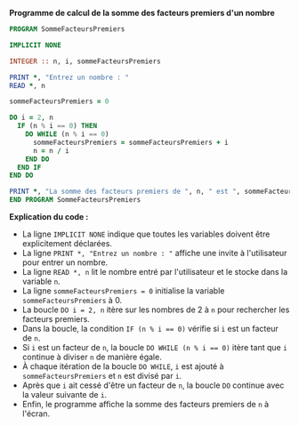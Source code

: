 **Programme de calcul de la somme des facteurs premiers d'un nombre**

```fortran
PROGRAM SommeFacteursPremiers

IMPLICIT NONE

INTEGER :: n, i, sommeFacteursPremiers

PRINT *, "Entrez un nombre : "
READ *, n

sommeFacteursPremiers = 0

DO i = 2, n
  IF (n % i == 0) THEN
    DO WHILE (n % i == 0)
      sommeFacteursPremiers = sommeFacteursPremiers + i
      n = n / i
    END DO
  END IF
END DO

PRINT *, "La somme des facteurs premiers de ", n, " est ", sommeFacteursPremiers
END PROGRAM SommeFacteursPremiers
```

**Explication du code :**

* La ligne `IMPLICIT NONE` indique que toutes les variables doivent être explicitement déclarées.
* La ligne `PRINT *, "Entrez un nombre : "` affiche une invite à l'utilisateur pour entrer un nombre.
* La ligne `READ *, n` lit le nombre entré par l'utilisateur et le stocke dans la variable `n`.
* La ligne `sommeFacteursPremiers = 0` initialise la variable `sommeFacteursPremiers` à 0.
* La boucle `DO i = 2, n` itère sur les nombres de 2 à `n` pour rechercher les facteurs premiers.
* Dans la boucle, la condition `IF (n % i == 0)` vérifie si `i` est un facteur de `n`.
* Si `i` est un facteur de `n`, la boucle `DO WHILE (n % i == 0)` itère tant que `i` continue à diviser `n` de manière égale.
* À chaque itération de la boucle `DO WHILE`, `i` est ajouté à `sommeFacteursPremiers` et `n` est divisé par `i`.
* Après que `i` ait cessé d'être un facteur de `n`, la boucle `DO` continue avec la valeur suivante de `i`.
* Enfin, le programme affiche la somme des facteurs premiers de `n` à l'écran.